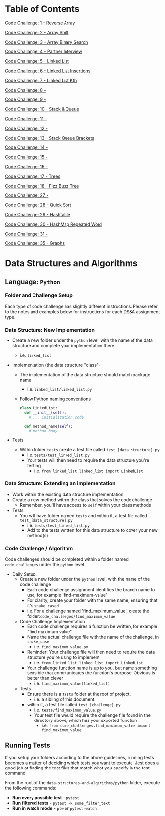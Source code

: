 # Table of Contents

[Code Challenge: 1 - Reverse Array](code_challenges/array_reverse/README.md)

[Code Challenge: 2 - Array Shift](code_challenges/array_shift/README.md)

[Code Challenge: 3 - Array Binary Search](code_challenges/array_binary_search/README.md)

[Code Challange: 4 - Partner Interview]()

[Code Challenge: 5 - Linked List](code_challenges/linked_list/README.md)

[Code Challenge: 6 - Linked List Insertions](code_challenges/linked_list/README.md)

[Code Challenge: 7 - Linked List Kth](code_challenges/linked_list/README.md)

[Code Challenge: 8 -]()

[Code Challenge: 9 -]()

[Code Challenge: 10 - Stack & Queue](code_challenges/stack_and_queue/README.md)

[Code Challenge: 11 -]()

[Code Challenge: 12 -]()

[Code Challenge: 13 - Stack Queue Brackets](code_challenges/stack_queue_brackets/README.md)

[Code Challenge: 14 -](code_challenges)

[Code Challenge: 15 -](code_challenges/README.md)

[Code Challenge: 16 -](code_challenges/trees/README.md)

[Code Challenge: 17 - Trees](code_challenges/trees/README.md)

[Code Challenge: 18 - Fizz Buzz Tree](code_challenges/tree_fiz_buzz/README.md)

[Code Challenge: 27 -]()

[Code Challenge: 28 - Quick Sort](code_challenges/quick_sort/README.md)

[Code Challenge: 29 - Hashtable](code_challenges/hashtable/README.md)

[Code Challenge: 30 - HashMap Repeated Word](code_challenges/hashmap_repeated_word/README.md)

[Code Challenge: 31 -]()

[Code Challenge: 35 - Graphs](code_challenges/graph/README.md)

# Data Structures and Algorithms

## Language: `Python`

### Folder and Challenge Setup

Each type of code challenge has slightly different instructions. Please refer to the notes and examples below for instructions for each DS&A assignment type.

### Data Structure: New Implementation

- Create a new folder under the `python` level, with the name of the data structure and complete your implementation there
  - i.e. `linked_list`
- Implementation (the data structure "class")
  - The implementation of the data structure should match package name
    - i.e. `linked_list/linked_list.py`
  - Follow Python [naming conventions](https://www.python.org/dev/peps/pep-0008/#naming-conventions)

    ```python
    class LinkedList:
      def __init__(self):
        # ... initialization code

      def method_name(self):
        # method body
    ```

- Tests
  - Within folder `tests` create a test file called `test_[data_structure].py`
    - i.e. `tests/test_linked_list.py`
    - Your tests will then need to require the data structure you're testing
      - i.e. `from linked_list.linked_list import LinkedList`

### Data Structure: Extending an implementation

- Work within the existing data structure implementation
- Create a new method within the class that solves the code challenge
  - Remember, you'll have access to `self` within your class methods
- Tests
  - You will have folder named `tests` and within it, a test file called `test_[data_structure].py`
    - i.e. `tests/test_linked_list.py`
    - Add to the tests written for this data structure to cover your new method(s)

### Code Challenge / Algorithm

Code challenges should be completed within a folder named `code_challenges` under the `python` level

- Daily Setup:
  - Create a new folder under the `python` level, with the name of the code challenge
    - Each code challenge assignment identifies the branch name to use, for example 'find-maximum-value'
    - For clarity, create your folder with the same name, ensuring that it's `snake_cased`
    - i.e. For a challenge named 'find_maximum_value', create the folder:`code_challenges/find_maximum_value`
  - Code Challenge Implementation
    - Each code challenge requires a function be written, for example "find maximum value"
    - Name the actual challenge file with the name of the challenge, in `snake_case`
      - i.e. `find_maximum_value.py`
    - Reminder: Your challenge file will then need to require the data structure you're using to implement
      - i.e. `from linked_list.linked_list import LinkedList`
    - Your challenge function name is up to you, but name something sensible that communicates the function's purpose. Obvious is better than clever
      - i.e. `find_maximum_value(linked_list)`
  - Tests
    - Ensure there is a `tests` folder at the root of project.
      - i.e. a sibling of this document.
    - within it, a test file called `test_[challenge].py`
      - i.e. `tests/find_maximum_value.py`
      - Your test file would require the challenge file found in the directory above, which has your exported function
        - i.e. `from code_challenges.find_maximum_value import find_maximum_value`

## Running Tests

If you setup your folders according to the above guidelines, running tests becomes a matter of deciding which tests you want to execute.  Jest does a good job at finding the test files that match what you specify in the test command

From the root of the `data-structures-and-algorithms/python` folder, execute the following commands:

- **Run every possible test** - `pytest`
- **Run filtered tests** - `pytest -k some_filter_text`
- **Run in watch mode** - `ptw` or `pytest-watch`
